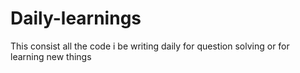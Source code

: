 # Daily-learnings
This consist all the code i be writing daily for question solving or for learning new things
